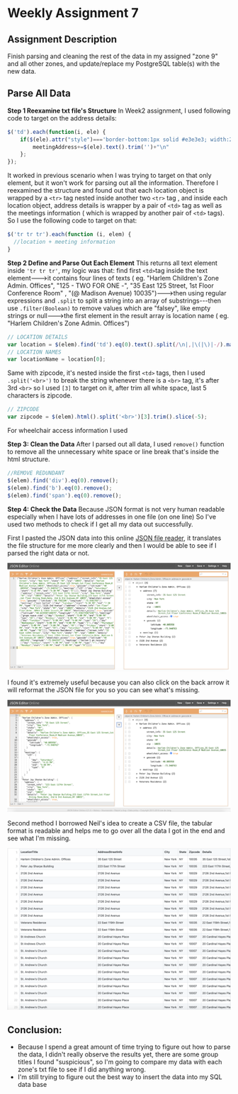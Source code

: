 
# Weekly Assignment 7

## Assignment Description

Finish parsing and cleaning the rest of the data in my assigned "zone 9" and all other zones, and update/replace my PostgreSQL table(s) with the new data. 

## Parse All Data
**Step 1 Reexamine txt file's Structure**
In Week2 assignment, I used following code to target on the address details:
```javascript
$('td').each(function(i, ele) {
    if($(ele).attr("style")==='border-bottom:1px solid #e3e3e3; width:260px'){
        meetingAddress+=$(ele).text().trim('')+"\n"
    };
});
```
It worked in previous scenario when I was trying to target on that only element, but it won't work for parsing out all the information. Therefore I reexamined the structure and found out that each location object is wrapped by a `<tr>` tag nested inside another two `<tr>` tag , and inside each location object, address details is wrapper by a pair of  `<td>` tag as well as the meetings information ( which is wrapped by another pair of  `<td>` tags). So I use the following code to target on that:
```javascript
$('tr tr tr').each(function (i, elem) {
  //location + meeting information
}
```

**Step 2 Define and Parse Out Each Element** 
This returns all text element inside `'tr tr tr'`, my logic was that: 
find first `<td>`tag inside the text element--->it contains four lines of texts ( eg. "Harlem Children's Zone Admin. Offices", "125 - TWO FOR ONE -", "35 East 125 Street, 1st Floor Conference Room" , "(@ Madison Avenue) 10035")--->then using regular expressions and `.split` to split a string into an array of substrings---then use `.filter(Boolean)` to remove values which are "falsey", like empty strings or null--->the first element in the result array is location name ( eg. "Harlem Children's Zone Admin. Offices")

```javascript
// LOCATION DETAILS
var location = $(elem).find('td').eq(0).text().split(/\n|,|\(|\)|-/).map(item => item.trim()).filter(Boolean);
// LOCATION NAMES
var locationName = location[0];
``` 

Same with zipcode, it's nested inside the first `<td>` tags, then I used `.split('<br>')` to break the string whenever there is a `<br>` tag, it's after 3rd `<br>` so I used `[3]` to target on it, after trim all white space, last 5 characters is zipcode.

```javascript
// ZIPCODE
var zipcode = $(elem).html().split('<br>')[3].trim().slice(-5);
``` 
For wheelchair access information I used




**Step 3: Clean the Data**
After I parsed out all data, I used `remove()` function to remove all the unnecessary white space or line break that's inside the html structure.
```javascript
//REMOVE REDUNDANT
$(elem).find('div').eq(0).remove();
$(elem).find('b').eq(0).remove();
$(elem).find('span').eq(0).remove();
```

**Step 4: Check the Data** 
Because JSON format is not very human readable especially when I have lots of addresses in one file (on one line) So I've used two methods to check if I get all my data out successfully.

First I pasted the JSON data into this online  [JSON file reader](https://jsoneditoronline.org/), it translates the file structure for me more clearly and then I would be able to see if I parsed the right data or not.

![](datachecking1.png)

I found it's extremely useful because you can also click on the back arrow it will reformat the JSON file for you so you can see what's missing.

![](datachecking2.png)

Second method I borrowed Neil's idea to create a CSV file, the tabular format is readable and helps me to go over all the data I got in the end and see what I'm missing.

![](datachecking3.png)


## Conclusion:

 - Because I spend a great amount of time trying to figure out how to parse the data, I didn't really observe the results yet,  there are some group titles I found "suspicious", so I'm going to compare my data with each zone's txt file to see if I did anything wrong.
 - I'm still trying to figure out the best way to insert the data into my SQL data base